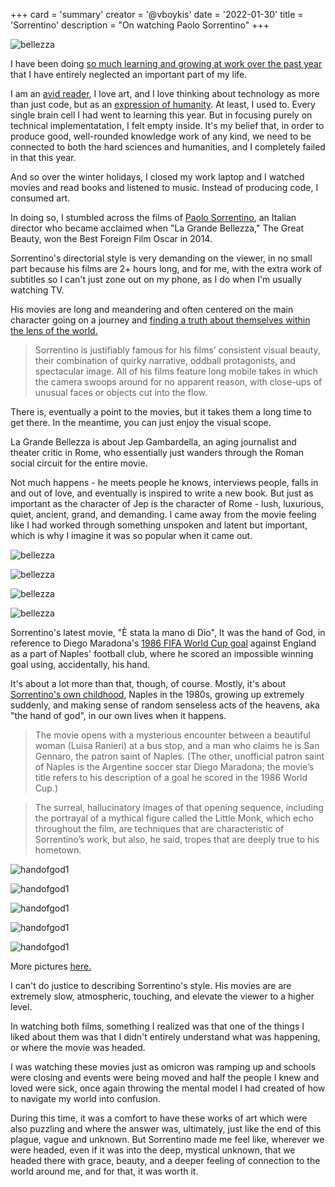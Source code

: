 +++
card = 'summary'
creator = '@vboykis'
date = '2022-01-30'
title = 'Sorrentino'
description = "On watching Paolo Sorrentino"
+++

![bellezza](https://raw.githubusercontent.com/veekaybee/veekaybee.github.io/master/static/images/bellezza3.png)

I have been doing [so much learning and growing at work over the past year](https://vickiboykis.com/2022/01/02/2021-work-recap-or-the-conjoined-triangles-of-success/) that I have entirely neglected an important part of my life.  

I am an [avid reader](https://vickiboykis.com/essays/2022-01-02-favorite-books/), I love art, and I love thinking about technology as more than just code, but as an [expression of humanity](https://vicki.substack.com/). At least, I used to. Every single brain cell I had went to learning this year. But in focusing purely on technical implementatation, I felt empty inside. It's my belief that, in order to produce good, well-rounded knowledge work of any kind, we need to be connected to both the hard sciences and humanities, and I completely failed in that this year. 

And so over the winter holidays, I closed my work laptop and I watched movies and read books and listened to music. Instead of producing code, I consumed art. 

In doing so, I stumbled across the films of [Paolo Sorrentino](https://en.wikipedia.org/wiki/Paolo_Sorrentino), an Italian director who became acclaimed when "La Grande Bellezza," The Great Beauty, won the Best Foreign Film Oscar in 2014. 

Sorrentino's directorial style is very demanding on the viewer, in no small part because his films are 2+ hours long, and for me, with the extra work of subtitles so I can't just zone out on my phone, as I do when I'm usually watching TV. 

His movies are long and meandering and often centered on the main character going on a journey and [finding a truth about themselves within the lens of the world.](https://www.lavocedinewyork.com/en/arts/2020/06/23/paolo-sorrentino-attracting-an-audience-with-visual-beauty-and-quirky-narrative/) 

> Sorrentino is justifiably famous for his films’ consistent visual beauty, their combination of quirky narrative, oddball protagonists, and spectacular image. All of his films feature long mobile takes in which the camera swoops around for no apparent reason, with close-ups of unusual faces or objects cut into the flow.

There is, eventually a point to the movies, but it takes them a long time to get there. In the meantime, you can just enjoy the visual scope. 

La Grande Bellezza is about Jep Gambardella, an aging journalist and theater critic in Rome, who essentially just wanders through the Roman social circuit for the entire movie. 

Not much happens - he meets people he knows, interviews people, falls in and out of love, and eventually is inspired to write a new book. But just as important as the character of Jep is the character of Rome - lush, luxurious, quiet, ancient, grand, and demanding. I came away from the movie feeling like I had worked through something unspoken and latent but important, which is why I imagine it was so popular when it came out. 

![bellezza](https://raw.githubusercontent.com/veekaybee/veekaybee.github.io/master/static/images/bellezza.png)

![bellezza](https://raw.githubusercontent.com/veekaybee/veekaybee.github.io/master/static/images/bellezza1.png)

![bellezza](https://raw.githubusercontent.com/veekaybee/veekaybee.github.io/master/static/images/bellezza3.png)

![bellezza](https://raw.githubusercontent.com/veekaybee/veekaybee.github.io/master/static/images/bellezza4.png)

Sorrentino's latest movie, "È stata la mano di Dio", It was the hand of God, in reference to Diego Maradona's [1986 FIFA World Cup goal](https://www.youtube.com/watch?v=1MgZv6EXP7g) against England as a part of Naples' football club, where he scored an impossible winning goal using, accidentally, his hand.

It's about a lot more than that, though, of course. Mostly, it's about [Sorrentino's own childhood](https://www.nytimes.com/2021/12/16/movies/paolo-sorrentino-the-hand-of-god.html), Naples in the 1980s, growing up extremely suddenly, and making sense of random senseless acts of the heavens, aka "the hand of god", in our own lives when it happens. 

> The movie opens with a mysterious encounter between a beautiful woman (Luisa Ranieri) at a bus stop, and a man who claims he is San Gennaro, the patron saint of Naples. (The other, unofficial patron saint of Naples is the Argentine soccer star Diego Maradona; the movie’s title refers to his description of a goal he scored in the 1986 World Cup.)

> The surreal, hallucinatory images of that opening sequence, including the portrayal of a mythical figure called the Little Monk, which echo throughout the film, are techniques that are characteristic of Sorrentino’s work, but also, he said, tropes that are deeply true to his hometown.

![handofgod1](https://raw.githubusercontent.com/veekaybee/veekaybee.github.io/master/static/images/handofgod1.png)

![handofgod1](https://raw.githubusercontent.com/veekaybee/veekaybee.github.io/master/static/images/handofgod2.png)

![handofgod1](https://raw.githubusercontent.com/veekaybee/veekaybee.github.io/master/static/images/handofgod3.png)

![handofgod1](https://raw.githubusercontent.com/veekaybee/veekaybee.github.io/master/static/images/handofgod4.png)

![handofgod1](https://raw.githubusercontent.com/veekaybee/veekaybee.github.io/master/static/images/handofgod5.png)

More pictures [here.](https://www.vanityfair.com/hollywood/2021/10/awards-insider-hand-of-god-cinematography) 


I can't do justice to describing Sorrentino's style. His movies are are extremely slow, atmospheric, touching, and elevate the viewer to a higher level. 

In watching both films, something I realized was that one of the things I liked about them was that I didn't entirely understand what was happening, or where the movie was headed. 

I was watching these movies just as omicron was ramping up and schools were closing and events were being moved and half the people I knew and loved were sick, once again throwing the mental model I had created of how to navigate my world into confusion. 

During this time, it was a comfort to have these works of art which were also puzzling and where the answer was, ultimately, just like the end of this plague, vague and unknown. But Sorrentino made me feel like, wherever we were headed, even if it was into the deep, mystical unknown, that we headed there with grace, beauty, and a deeper feeling of connection to the world around me, and for that, it was worth it.  



